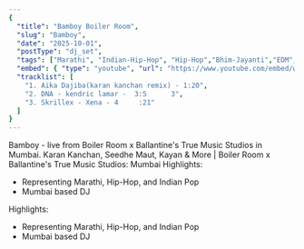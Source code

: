 ```yaml
---
{
  "title": "Bamboy Boiler Room",
  "slug": "Bamboy",
  "date": "2025-10-01",
  "postType": "dj_set",
  "tags": ["Marathi", "Indian-Hip-Hop", "Hip-Hop","Bhim-Jayanti","EDM","Boiler Room"],
  "embed": { "type": "youtube", "url": "https://www.youtube.com/embed/watch?v=zqVREgTA8D4&list=RDzqVREgTA8D4&start_radio=1&t=1060s" },
  "tracklist": [
    "1. Aika Dajiba(karan kanchan remix) - 1:20",
    "2. DNA - kendric lamar -  3:5      3",
    "3. Skrillex - Xena - 4     :21"
  ]
}
---
```

Bamboy - live from Boiler Room x Ballantine's True Music Studios in Mumbai.
Karan Kanchan, Seedhe Maut, Kayan & More | Boiler Room x Ballantine's True Music Studios: Mumbai
Highlights:
- Representing Marathi, Hip-Hop, and Indian Pop
- Mumbai based DJ




Highlights:
- Representing Marathi, Hip-Hop, and Indian Pop
- Mumbai based DJ
